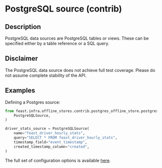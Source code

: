 # PostgreSQL source (contrib)

## Description

PostgreSQL data sources are PostgreSQL tables or views.
These can be specified either by a table reference or a SQL query.

## Disclaimer

The PostgreSQL data source does not achieve full test coverage.
Please do not assume complete stability of the API.

## Examples

Defining a Postgres source:

```python
from feast.infra.offline_stores.contrib.postgres_offline_store.postgres_source import (
    PostgreSQLSource,
)

driver_stats_source = PostgreSQLSource(
    name="feast_driver_hourly_stats",
    query="SELECT * FROM feast_driver_hourly_stats",
    timestamp_field="event_timestamp",
    created_timestamp_column="created",
)
```

The full set of configuration options is available [here](https://rtd.feast.dev/en/master/#feast.infra.offline_stores.contrib.postgres_offline_store.postgres_source.PostgreSQLSource).
